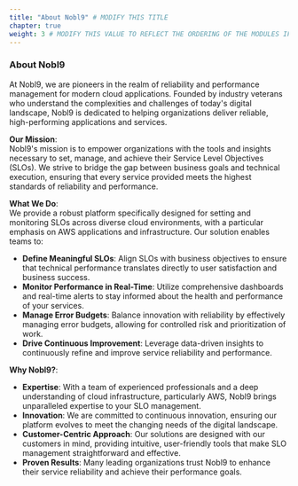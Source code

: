 ```yaml
---
title: "About Nobl9" # MODIFY THIS TITLE
chapter: true
weight: 3 # MODIFY THIS VALUE TO REFLECT THE ORDERING OF THE MODULES IF APPLICABLE
---
```


### About Nobl9

At Nobl9, we are pioneers in the realm of reliability and performance management for modern cloud applications. Founded by industry veterans who understand the complexities and challenges of today's digital landscape, Nobl9 is dedicated to helping organizations deliver reliable, high-performing applications and services.

**Our Mission**:  
Nobl9's mission is to empower organizations with the tools and insights necessary to set, manage, and achieve their Service Level Objectives (SLOs). We strive to bridge the gap between business goals and technical execution, ensuring that every service provided meets the highest standards of reliability and performance.

**What We Do**:  
We provide a robust platform specifically designed for setting and monitoring SLOs across diverse cloud environments, with a particular emphasis on AWS applications and infrastructure. Our solution enables teams to:

- **Define Meaningful SLOs**: Align SLOs with business objectives to ensure that technical performance translates directly to user satisfaction and business success.
- **Monitor Performance in Real-Time**: Utilize comprehensive dashboards and real-time alerts to stay informed about the health and performance of your services.
- **Manage Error Budgets**: Balance innovation with reliability by effectively managing error budgets, allowing for controlled risk and prioritization of work.
- **Drive Continuous Improvement**: Leverage data-driven insights to continuously refine and improve service reliability and performance.

**Why Nobl9?**:
- **Expertise**: With a team of experienced professionals and a deep understanding of cloud infrastructure, particularly AWS, Nobl9 brings unparalleled expertise to your SLO management.
- **Innovation**: We are committed to continuous innovation, ensuring our platform evolves to meet the changing needs of the digital landscape.
- **Customer-Centric Approach**: Our solutions are designed with our customers in mind, providing intuitive, user-friendly tools that make SLO management straightforward and effective.
- **Proven Results**: Many leading organizations trust Nobl9 to enhance their service reliability and achieve their performance goals.
